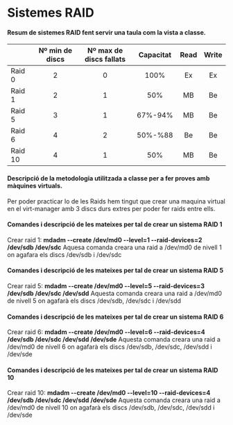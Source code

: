 # Sistemes RAID

#### Resum de sistemes RAID fent servir una taula com la vista a classe.

|         | Nº min de discs | Nº max de discs fallats | Capacitat    | Read | Write |
| ------- | :-------------: | :---------------------: | :----------: | :--: | :---: |
| Raid 0  | 2               | 0                       | 100%         | Ex   | Ex    |
| Raid 1  | 2               | 1                       | 50%          | MB   | Be    |
| Raid 5  | 3               | 1                       | 67%-94%      | MB   | Be    |
| Raid 6  | 4               | 2                       | 50%-%88      | Be   | Be    |
| Raid 10 | 4               | 1                       | 50%          | MB   | Be    |



#### Descripció de la metodologia utilitzada a classe per a fer proves amb màquines virtuals.

Per poder practicar lo de les Raids hem tingut que crear una maquina virtual en el virt-manager amb 3 discs durs extres per poder fer raids entre ells.


#### Comandes i descripció de les mateixes per tal de crear un sistema RAID 1

Crear raid 1: __mdadm --create /dev/md0 --level=1 --raid-devices=2 /dev/sdb /dev/sdc__ Aquesa comanda creara una raid a /dev/md0  de nivell 1 on agafara els discs /dev/sdb i /dev/sdc


#### Comandes i descripció de les mateixes per tal de crear un sistema RAID 5

Crear raid 5: __mdadm --create /dev/md0 --level=5 --raid-devices=3 /dev/sdb /dev/sdc /dev/sdd__ Aquesta comanda creara una raid a /dev/md0 de nivell 5  on agafarà els discs /dev/sdb, /dev/sdc i /dev/sdd


#### Comandes i descripció de les mateixes per tal de crear un sistema RAID 6

Crear raid 6: __mdadm --create /dev/md0 --level=6 --raid-devices=4 /dev/sdb /dev/sdc /dev/sdd /dev/sde__ Aquesta comanda creara una raid a /dev/md0 de nivell 6 on agafarà els discs /dev/sdb, /dev/sdc, /dev/sdd i /dev/sde 


#### Comandes i descripció de les mateixes per tal de crear un sistema RAID 10

Crear raid 10: __mdadm --create /dev/md0 --level=10 --raid-devices=4 /dev/sdb /dev/sdc /dev/sdd /dev/sde__ Aquesta comanda creara una raid a /dev/md0 de nivell 10 on agafarà els discs /dev/sdb, /dev/sdc, /dev/sdd i /dev/sde
